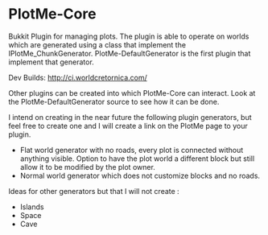 PlotMe-Core
===========
Bukkit Plugin for managing plots. The plugin is able to operate on worlds which are generated using a class that implement the IPlotMe_ChunkGenerator. PlotMe-DefaultGenerator is the first plugin that implement that generator.

Dev Builds: http://ci.worldcretornica.com/

Other plugins can be created into which PlotMe-Core can interact. Look at the PlotMe-DefaultGenerator source to see how it can be done.

I intend on creating in the near future the following plugin generators, but feel free to create one and I will create a link on the PlotMe page to your plugin.
- Flat world generator with no roads, every plot is connected without anything visible. Option to have the plot world a different block but still allow it to be modified by the plot owner.
- Normal world generator which does not customize blocks and no roads.

Ideas for other generators but that I will not create :
- Islands
- Space
- Cave
